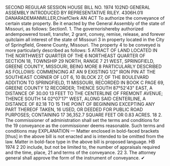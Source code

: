 SECOND REGULAR SESSION
HOUSE BILL NO. 1974
102ND GENERAL ASSEMBLY
INTRODUCED BY REPRESENTATIVE RILEY.
4306H.01I DANARADEMANMILLER,ChiefClerk
AN ACT
To authorize the conveyance of certain state property.
Be it enacted by the General Assembly of the state of Missouri, as follows:
Section1. 1. The governorishereby authorized andempowered tosell, transfer,
2 grant, convey, remise, release, and forever quitclaim all interest of the state of Missouri
3 in property located in the City of Springfield, Greene County, Missouri. The property
4 to be conveyed is more particularly described as follows:
5 ATRACT OF LAND LOCATED IN THE NORTHWEST QUARTER OF THE
6 NORTHEAST QUARTER OF SECTION 18, TOWNSHIP 29 NORTH, RANGE
7 21 WEST, SPRINGFIELD, GREENE COUNTY, MISSOURI, BEING MORE
8 PARTICULARLY DESCRIBED AS FOLLOWS: COMMENCING AT AN
9 EXISTING 1/2" IRON PIN AT THE SOUTHEAST CORNER OF LOT 6,
10 BLOCK 27, OF THE BOULEVARD ADDITION TO SPRINGFIELD,
11 MISSOURI, RECORDED IN BOOK C PAGE 69, GREENE COUNTY
12 RECORDER; THENCE SOUTH 87°52'43" EAST, A DISTANCE OF 30.00
13 FEET TO THE CENTERLINE OF FREMONT AVENUE; THENCE SOUTH
14 02°07'17" WEST, ALONG SAID CENTERLINE, A DISTANCE OF 82.18 TO
15 THE POINT OF BEGINNING EXCEPTING ANY PART THEREOF TAKEN,
16 USED, OR DEEDED FOR PUBLIC ROAD PURPOSES; CONTAINING
17 36,352.7 SQUARE FEET OR 0.83 ACRES.
18 2. The commissioner of administration shall set the terms and conditions for the
19 conveyance as the commissioner deems reasonable. Such terms and conditions may
EXPLANATION — Matter enclosed in bold-faced brackets [thus] in the above bill is not enacted and is
intended to be omitted from the law. Matter in bold-face type in the above bill is proposed language.
HB 1974 2
20 include, but not be limited to, the number of appraisals required and the time, place,
21 and terms of the conveyance.
22 3. The attorney general shall approve the form of the instrument of conveyance.
✔